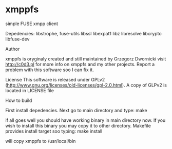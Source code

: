 xmppfs
======

simple FUSE xmpp client

Depedencies: libstrophe, fuse-utils libssl libexpat1 libz libresolve libcrypto libfuse-dev


Author

xmppfs is oryginaly created and still maintained by Grzegorz Dwornicki
visit http://c0d3.pl for more info on xmppfs and my other projects. Report a problem with this software soo I can fix it.


License
This software is released under GPLv2 (http://www.gnu.org/licenses/old-licenses/gpl-2.0.html). A copy of GLPv2 is located in LICENSE file


How to build

First install depedencies. Next go to main directory and type:
make

if all goes well you should have working binary in main directory now. If you wish to install this binary you may copy it to other directory. Makefile provides install target soo typing:
make install

will copy xmppfs to /usr/local/bin

